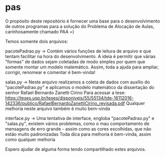 # pas

O propósito deste repositório é fornecer uma base para o desenvolvimento de outros programas para a solução do Problema de Alocação de Aulas, carinhosamente chamado PAA =)

Temos somente dois arquivos:

  pacotePadrao.py -> Contém vários funções de leitura de arquivo e que tentam facilitar na hora do desenvolvimento. A ideia é permitir que várias "formas" de dados sejam coletadas de modo simples por quem que somente montar um modelo matemático.
    Assim, toda a ajuda para ampliar, corrigir, renomear e comentar é bem-vinda!
  
  salas.py -> Neste arquivo realizamos a coleta de dados com auxílio do "pacotePadrao.py" e aplicamos o modelo matemático da dissertação do senhor Rafael Bernardo Zanetti Cirino
    Para acessar a tese: https://teses.usp.br/teses/disponiveis/55/55134/tde-16112016-142336/publico/RafaelBernardoZanettiCirino_revisada.pdf
    Qualquer melhoria neste arquivo também é muito bem-vinda
    
  interface.py -> Uma tentativa de interface, engloba "pacotePadrao.py" e "salas.py", existem vários problemas, como o mau comportamento de mensagens de erro grande - assim como as cores escolhidas, que não estão muito padronizadas
    Toda dica para melhoria é bem-vinda, assim como qualquer melhoria
    
Espero ajudar de alguma forma tendo compartilhado estes arquivos.

